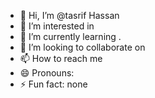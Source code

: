 - 👋 Hi, I’m @tasrif Hassan
- 👀 I’m interested in 
- 🌱 I’m currently learning .
- 💞️ I’m looking to collaborate on 
- 📫 How to reach me
- 😄 Pronouns: 
- ⚡ Fun fact: none

<!---
tasrif999/tasrif999 is a ✨ special ✨ repository because its `README.md` (this file) appears on your GitHub profile.
You can click the Preview link to take a look at your changes.
--->
